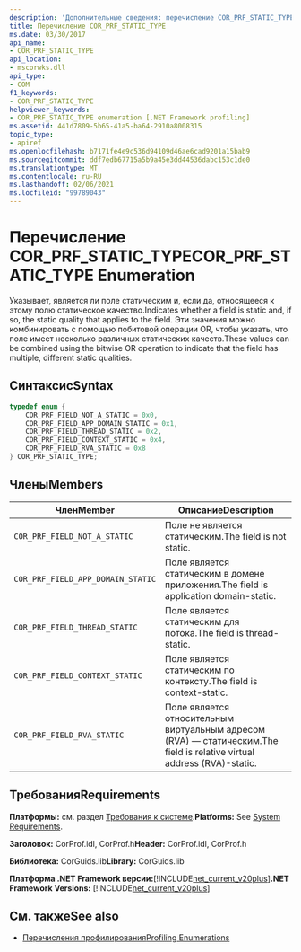 ```yaml
---
description: 'Дополнительные сведения: перечисление COR_PRF_STATIC_TYPE'
title: Перечисление COR_PRF_STATIC_TYPE
ms.date: 03/30/2017
api_name:
- COR_PRF_STATIC_TYPE
api_location:
- mscorwks.dll
api_type:
- COM
f1_keywords:
- COR_PRF_STATIC_TYPE
helpviewer_keywords:
- COR_PRF_STATIC_TYPE enumeration [.NET Framework profiling]
ms.assetid: 441d7809-5b65-41a5-ba64-2910a8008315
topic_type:
- apiref
ms.openlocfilehash: b7171fe4e9c536d94109d46ae6cad9201a15bab9
ms.sourcegitcommit: ddf7edb67715a5b9a45e3dd44536dabc153c1de0
ms.translationtype: MT
ms.contentlocale: ru-RU
ms.lasthandoff: 02/06/2021
ms.locfileid: "99789043"
---
```

# <a name="cor_prf_static_type-enumeration"></a><span data-ttu-id="70cf7-103">Перечисление COR_PRF_STATIC_TYPE</span><span class="sxs-lookup"><span data-stu-id="70cf7-103">COR_PRF_STATIC_TYPE Enumeration</span></span>

<span data-ttu-id="70cf7-104">Указывает, является ли поле статическим и, если да, относящееся к этому полю статическое качество.</span><span class="sxs-lookup"><span data-stu-id="70cf7-104">Indicates whether a field is static and, if so, the static quality that applies to the field.</span></span> <span data-ttu-id="70cf7-105">Эти значения можно комбинировать с помощью побитовой операции OR, чтобы указать, что поле имеет несколько различных статических качеств.</span><span class="sxs-lookup"><span data-stu-id="70cf7-105">These values can be combined using the bitwise OR operation to indicate that the field has multiple, different static qualities.</span></span>  
  
## <a name="syntax"></a><span data-ttu-id="70cf7-106">Синтаксис</span><span class="sxs-lookup"><span data-stu-id="70cf7-106">Syntax</span></span>  
  
```cpp  
typedef enum {  
    COR_PRF_FIELD_NOT_A_STATIC = 0x0,  
    COR_PRF_FIELD_APP_DOMAIN_STATIC = 0x1,  
    COR_PRF_FIELD_THREAD_STATIC = 0x2,  
    COR_PRF_FIELD_CONTEXT_STATIC = 0x4,  
    COR_PRF_FIELD_RVA_STATIC = 0x8  
} COR_PRF_STATIC_TYPE;  
```  
  
## <a name="members"></a><span data-ttu-id="70cf7-107">Члены</span><span class="sxs-lookup"><span data-stu-id="70cf7-107">Members</span></span>  
  
|<span data-ttu-id="70cf7-108">Член</span><span class="sxs-lookup"><span data-stu-id="70cf7-108">Member</span></span>|<span data-ttu-id="70cf7-109">Описание</span><span class="sxs-lookup"><span data-stu-id="70cf7-109">Description</span></span>|  
|------------|-----------------|  
|`COR_PRF_FIELD_NOT_A_STATIC`|<span data-ttu-id="70cf7-110">Поле не является статическим.</span><span class="sxs-lookup"><span data-stu-id="70cf7-110">The field is not static.</span></span>|  
|`COR_PRF_FIELD_APP_DOMAIN_STATIC`|<span data-ttu-id="70cf7-111">Поле является статическим в домене приложения.</span><span class="sxs-lookup"><span data-stu-id="70cf7-111">The field is application domain-static.</span></span>|  
|`COR_PRF_FIELD_THREAD_STATIC`|<span data-ttu-id="70cf7-112">Поле является статическим для потока.</span><span class="sxs-lookup"><span data-stu-id="70cf7-112">The field is thread-static.</span></span>|  
|`COR_PRF_FIELD_CONTEXT_STATIC`|<span data-ttu-id="70cf7-113">Поле является статическим по контексту.</span><span class="sxs-lookup"><span data-stu-id="70cf7-113">The field is context-static.</span></span>|  
|`COR_PRF_FIELD_RVA_STATIC`|<span data-ttu-id="70cf7-114">Поле является относительным виртуальным адресом (RVA) — статическим.</span><span class="sxs-lookup"><span data-stu-id="70cf7-114">The field is relative virtual address (RVA)-static.</span></span>|  
  
## <a name="requirements"></a><span data-ttu-id="70cf7-115">Требования</span><span class="sxs-lookup"><span data-stu-id="70cf7-115">Requirements</span></span>  

 <span data-ttu-id="70cf7-116">**Платформы:** см. раздел [Требования к системе](../../get-started/system-requirements.md).</span><span class="sxs-lookup"><span data-stu-id="70cf7-116">**Platforms:** See [System Requirements](../../get-started/system-requirements.md).</span></span>  
  
 <span data-ttu-id="70cf7-117">**Заголовок:** CorProf.idl, CorProf.h</span><span class="sxs-lookup"><span data-stu-id="70cf7-117">**Header:** CorProf.idl, CorProf.h</span></span>  
  
 <span data-ttu-id="70cf7-118">**Библиотека:** CorGuids.lib</span><span class="sxs-lookup"><span data-stu-id="70cf7-118">**Library:** CorGuids.lib</span></span>  
  
 <span data-ttu-id="70cf7-119">**Платформа .NET Framework версии:**[!INCLUDE[net_current_v20plus](../../../../includes/net-current-v20plus-md.md)]</span><span class="sxs-lookup"><span data-stu-id="70cf7-119">**.NET Framework Versions:** [!INCLUDE[net_current_v20plus](../../../../includes/net-current-v20plus-md.md)]</span></span>  
  
## <a name="see-also"></a><span data-ttu-id="70cf7-120">См. также</span><span class="sxs-lookup"><span data-stu-id="70cf7-120">See also</span></span>

- [<span data-ttu-id="70cf7-121">Перечисления профилирования</span><span class="sxs-lookup"><span data-stu-id="70cf7-121">Profiling Enumerations</span></span>](profiling-enumerations.md)
